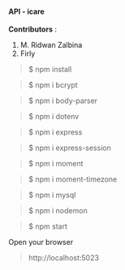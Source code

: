 #### API - icare

**Contributors**  : 
1. M. Ridwan Zalbina
2. Firly


> $ npm install

> $ npm i bcrypt

> $ npm i body-parser

> $ npm i dotenv

> $ npm i express

> $ npm i express-session

> $ npm i moment

> $ npm i moment-timezone

> $ npm i mysql

> $ npm i nodemon

> $ npm start

Open your browser

> http://localhost:5023